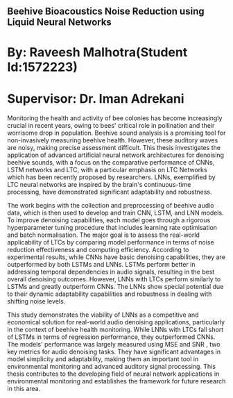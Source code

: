 <h2>Beehive Bioacoustics Noise Reduction using Liquid Neural Networks</h2>

<h1>By: Raveesh Malhotra(Student Id:1572223)</h1>
<h1>Supervisor: Dr. Iman Adrekani</h1>


Monitoring the health and activity of bee colonies has become increasingly crucial in recent years, owing to bees' critical role in pollination and their worrisome drop in population. Beehive sound analysis is a promising tool for non-invasively measuring beehive health. However, these auditory waves are noisy, making precise assessment difficult. This thesis investigates the application of advanced artificial neural network architectures for denoising beehive sounds, with a focus on the comparative performance of CNNs, LSTM networks and LTC, with a particular emphasis on  LTC Networks which has been recently proposed by researchers. LNNs, exemplified by LTC neural networks are inspired by the brain's continuous-time processing, have demonstrated significant adaptability and robustness.

The work begins with the collection and preprocessing of beehive audio data, which is then used to develop and train CNN, LSTM, and LNN models. To improve denoising capabilities, each model goes through a rigorous hyperparameter tuning procedure that includes learning rate optimisation and batch normalisation. The major goal is to assess the real-world applicability of LTCs by comparing model performance in terms of noise reduction effectiveness and computing efficiency. According to experimental results, while CNNs have basic denoising capabilities, they are outperformed by both LSTMs and LNNs. LSTMs perform better in addressing temporal dependencies in audio signals, resulting in the best overall denoising outcomes. However, LNNs with LTCs perform similarly to LSTMs and greatly outperform CNNs. The LNNs show special potential due to their dynamic adaptability capabilities and robustness in dealing with shifting noise levels.

This study demonstrates the viability of LNNs as a competitive and economical solution for real-world audio denoising applications, particularly in the context of beehive health monitoring. While LNNs with LTCs fall short of LSTMs in terms of regression performance, they outperformed CNNs. The models' performance was largely measured using  MSE and  SNR , two key metrics for audio denoising tasks. They have significant advantages in model simplicity and adaptability, making them an important tool in environmental monitoring and advanced auditory signal processing. This thesis contributes to the developing field of neural network applications in environmental monitoring and establishes the framework for future research in this area.
